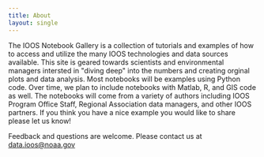 ```yaml
---
title: About
layout: single
---
```


The IOOS Notebook Gallery is a collection of tutorials and examples of how to access and utilize the many IOOS technologies and data sources available.  This site is geared towards scientists and environmental managers intersted in "diving deep" into the numbers and creating orginal plots and data analysis. Most notebooks will be examples using Python code.  Over time, we plan to include notebooks with Matlab, R, and GIS code as well. The notebooks will come from a variety of authors including IOOS Program Office Staff, Regional Association data managers, and other IOOS partners.  If you think you have a nice example you would like to share please let us know!

Feedback and questions are welcome.  Please contact us at data.ioos@noaa.gov
